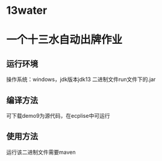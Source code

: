 # 13water
一个十三水自动出牌作业
=====
运行环境
----
操作系统：windows，jdk版本jdk13
二进制文件run文件下的.jar


编译方法
---
可下载demo9为源代码，在ecplise中可运行

使用方法
---
运行该二进制文件需要maven
